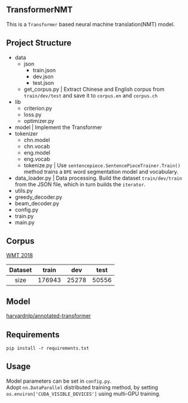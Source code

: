 ## TransformerNMT
This is a `Transformer` based neural machine translation(NMT) model.

## Project Structure
- data
  - json
    - train.json
    - dev.json
    - test.json
  - get_corpus.py  | Extract Chinese and English corpus from `train/dev/test` and save it to `corpus.en` and `corpus.ch`
- lib
  - criterion.py 
  - loss.py
  - optimizer.py 
- model | Implement the Transformer 
- tokenizer
  - chn.model
  - chn.vocab
  - eng.model
  - eng.vocab
  - tokenize.py | Use `sentencepiece.SentencePieceTrainer.Train()` method trains a `BPE` word segmentation model and vocabulary.
- data_loader.py | Data processing. Build the dataset `train/dev/train` from the JSON file, which in turn builds the `iterator`.
- utils.py  
- greedy_decoder.py
- beam_decoder.py
- config.py
- train.py
- main.py

## Corpus
[WMT 2018](https://statmt.org/wmt18/translation-task.html)

| Dataset   | train |  dev |  test |
| :-------: | :-------: | :-------: | :------: |
| size | 176943 | 25278 | 50556 |

## Model 
[harvardnlp/annotated-transformer](https://github.com/harvardnlp/annotated-transformer)

## Requirements
```
pip install -r requirements.txt
```

## Usage
Model parameters can be set in `config.py`. </br>
Adopt `nn.DataParallel` distributed training method, by setting `os.environ['CUDA_VISIBLE_DEVICES']` using multi-GPU training.

